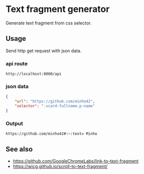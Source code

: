 # Text fragment generator

Generate text fragment from css selector.


## Usage

Send http get request with json data.
### api route
`http://localhost:8000/api`

### json data
```json
{
	"url": "https://github.com/minho42",
	"selector": ".vcard-fullname.p-name"
}
```

### Output

`https://github.com/minho42#:~:text= Minho`



## See also
- https://github.com/GoogleChromeLabs/link-to-text-fragment
- https://wicg.github.io/scroll-to-text-fragment/
